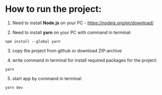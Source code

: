 # How to run the project: 

1. Need to install **Node.js** on your PC - https://nodejs.org/en/download/

2. Need to install **yarn** on your PC with command in terminal:
```
npm install --global yarn
```

3. copy the project from github or download ZIP-archive

4. write command in terminal for install required packages for the project:
```
yarn
```

5. start app by command in terminal:
```
yarn dev
```